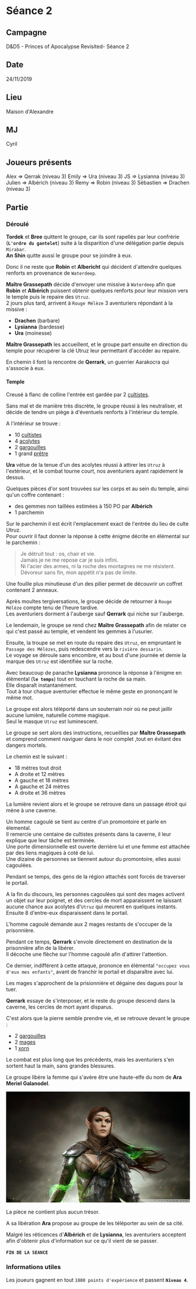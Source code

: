 # Séance 2

## Campagne

D&D5 - Princes of Apocalypse Revisited- Séance 2

## Date

24/11/2019

## Lieu

Maison d'Alexandre

## MJ

Cyril

## Joueurs présents

Alex => Qerrak (niveau 3)
Emily => Ura (niveau 3)
JS => Lysianna (niveau 3)
Julien => Albérich (niveau 3)
Remy => Robin (niveau 3)
Sébastien => Drachen (niveau 3)

## Partie

### Déroulé

**Tordek** et **Bree** quittent le groupe, car ils sont rapellés par leur confrérie (**`L'ordre du gantelet`**) suite à la disparition d'une délégation partie depuis `Mirabar`.  
**An Shin** quitte aussi le groupe pour se joindre à eux.

Donc il ne reste que **Robin** et **Albericht** qui décident d'attendre quelques renforts en provenance de `Waterdeep`.

**Maître Grassepath** décide d'envoyer une missive à `Waterdeep` afin que **Robin** et **Albérich** puissent obtenir quelques renforts pour leur mission vers le temple puis le repaire des `Utruz`.  
2 jours plus tard, arrivent à `Rouge Mélèze` 3 aventuriers répondant à la missive :
 - **Drachen** (barbare)
 - **Lysianna** (bardesse)
 - **Ura** (moinesse)

**Maître Grassepath** les accueillent, et le groupe part ensuite en direction du temple pour récupérer la clé Utruz leur permettant d'accéder au repaire.

En chemin il font la rencontre de **Qerrark**, un guerrier Aarakocra qui s'associe à eux.

#### Temple

Creusé à flanc de colline l'entrée est gardée par 2 [cultistes](https://www.aidedd.org/dnd/monstres.php?vf=cultiste).


Sans mal et de manière très discrète, le groupe réussi à les neutraliser, et décide de tendre un piège à d'éventuels renforts à l'intérieur du temple.

A l'intérieur se trouve :
- 10 [cultistes](https://www.aidedd.org/dnd/monstres.php?vf=cultiste)
- 4 [acolytes](https://www.aidedd.org/dnd/monstres.php?vf=acolyte)
- 2 [gargouilles](https://www.aidedd.org/dnd/monstres.php?vf=gargouille)
- 1 grand [prêtre](https://www.aidedd.org/dnd/monstres.php?vf=pretre)

**Ura** vétue de la tenue d'un des acolytes réussi à attirer les `Utruz` à l'extérieur, et le combat tourne court, nos aventuriers ayant rapidement le dessus.

Quelques pièces d'or sont trouvées sur les corps et au sein du temple, ainsi qu'un coffre contenant :
- des gemmes non taillées estimées à 150 PO par **Albérich**
- 1 parchemin

Sur le parchemin il est écrit l'emplacement exact de l'entrée du lieu de culte Utruz.  
Pour ouvrir il faut donner la réponse à cette énigme décrite en élémental sur le parchemin :

> Je détruit tout : os, chair et vie.  
> Jamais je ne me repose car je suis infini.  
> Ni l'acier des armes, ni la roche des montagnes ne me résistent.  
> Dévoreur sans fin, mon appétit n'a pas de limite.

Une fouille plus minutieuse d'un des pilier permet de découvrir un coffret contenant 2 anneaux.

Après moultes tergiversations, le groupe décide de retourner à `Rouge Mélèze` compte tenu de l'heure tardive.  
Les aventuriers dorment à l'auberge sauf **Qerrark** qui niche sur l'auberge.

Le lendemain, le groupe se rend chez **Maître Grassepath** afin de relater ce qui c'est passé au temple, et vendent les gemmes à l'usurier.

Ensuite, la troupe se met en route du repaire des `Utruz`, en empruntant le `Passage des Mélèzes`, puis redescendre vers la `rivière dessarin`.  
Le voyage se déroule sans encombre, et au bout d'une journée et demie la marque des `Utruz` est identifiée sur la roche.

Avec beaucoup de panache **Lysianna** prononce la réponse à l'énigme en élémental (**`le temps`**) tout en touchant la roche de sa main.  
Elle disparaît instantanément.  
Tout à tour chaque aventurier effectue le même geste en prononçant le même mot.

Le groupe est alors téléporté dans un souterrain noir où ne peut jaillir aucune lumière, naturelle comme magique.  
Seul le masque `Utruz` est luminescent.

Le groupe se sert alors des instructions, recueillies par **Maître Grassepath** et comprend comment naviguer dans le noir complet ,tout en évitant des dangers mortels.

Le chemin est le suivant :
- 18 mètres tout droit
- A droite et 12 mètres
- A gauche et 18 mètres
- A gauche et 24 mètres
- A droite et 36 mètres

La lumière revient alors et le groupe se retrouve dans un passage étroit qui mène à une caverne.

Un homme cagoulé se tient au centre d'un promontoire et parle en élemental.  
Il remercie une centaine de cultistes présents dans la caverne, il leur explique que leur tâche est terminée.  
Une porte dimensionnelle est ouverte derrière lui et une femme est attachée par des liens magiques à coté de lui.  
Une dizaine de personnes se tiennent autour du promontoire, elles aussi cagoulées.

Pendant se temps, des gens de la région attachés sont forcés de traverser le portail.

A la fin du discours, les personnes cagoulées qui sont des mages activent un objet sur leur poignet, et des cercles de mort apparaissent ne laissant aucune chance aux acolytes d'`Utruz` qui meurent en quelques instants.  
Ensuite 8 d'entre-eux disparaissent dans le portail.

L'homme cagoulé demande aux 2 mages restants de s'occuper de la prisonnière.

Pendant ce temps, **Qerrark** s'envole directement en destination de la prisonnière afin de la libérer.  
Il décoche une flèche sur l'homme cagoulé afin d'attirer l'attention.

Ce dernier, indifférent à cette attaque, prononce en élémental `"occupez vous d'eux mes enfants"`, avant de franchir le portail et disparaître avec lui.

Les mages s'approchent de la prisionnière et dégaine des dagues pour la tuer.

**Qerrark** essaye de s'interposer, et le reste du groupe descend dans la caverne, les cercles de mort ayant disparus.

C'est alors que la pierre semble prendre vie, et se retrouve devant le groupe :
- 2 [gargouilles](https://www.aidedd.org/dnd/monstres.php?vf=gargouille)
- 2 [mages](https://www.aidedd.org/dnd/monstres.php?vf=lanceur-de-sorts-mage-niv-3)
- 1 [xorn](https://www.aidedd.org/dnd/monstres.php?vf=xorn)

Le combat est plus long que les précédents, mais les aventuriers s'en sortent haut la main, sans grandes blessures.

Le groupe libère la femme qui s'avère être une haute-elfe du nom de **Ara Meriel Galanodel**.

![Ara](./assets/images/persos/ara_meriel_galanodel.jpg)

La pièce ne contient plus aucun trésor.

A sa libération **Ara** propose au groupe de les téléporter au sein de sa cité.

Malgré les réticences d'**Albérich** et de **Lysianna**, les aventuriers acceptent afin d'obtenir plus d'information sur ce qu'il vient de se passer.

**`FIN DE LA SEANCE`**

### Informations utiles

Les joueurs gagnent en tout `1800 points d'expérience` et passent **`Niveau 4`**.